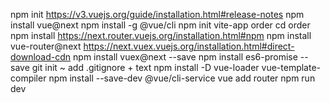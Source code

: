 npm init
https://v3.vuejs.org/guide/installation.html#release-notes
npm install vue@next
npm install -g @vue/cli
npm init vite-app order
cd order
npm install
https://next.router.vuejs.org/installation.html#npm
npm install vue-router@next
https://next.vuex.vuejs.org/installation.html#direct-download-cdn
npm install vuex@next --save
npm install es6-promise --save
git init
~ add .gitignore + text
npm install -D vue-loader vue-template-compiler
npm install --save-dev @vue/cli-service
vue add router
npm run dev